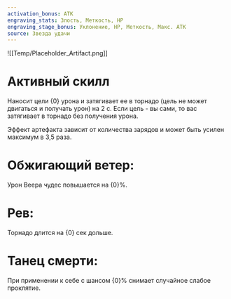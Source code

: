 ```yaml
---
activation_bonus: АТК
engraving_stats: Злость, Меткость, HP
engraving_stage_bonus: Уклонение, HP, Меткость, Макс. АТК
source: Звезда удачи
---
```

![[Temp/Placeholder_Artifact.png]]
# Активный скилл
Наносит цели {0} урона и затягивает ее в торнадо (цель не может двигаться и получать урон) на 2 с. Если цель - вы сами, то вас затягивает в торнадо без получения урона.

Эффект артефакта зависит от количества зарядов и может быть усилен максимум в 3,5 раза.

# Обжигающий ветер: 
Урон Веера чудес повышается на {0}%.
# Рев: 
Торнадо длится на {0} сек дольше.
# Танец смерти: 
При применении к себе с шансом {0}% снимает случайное слабое проклятие.
